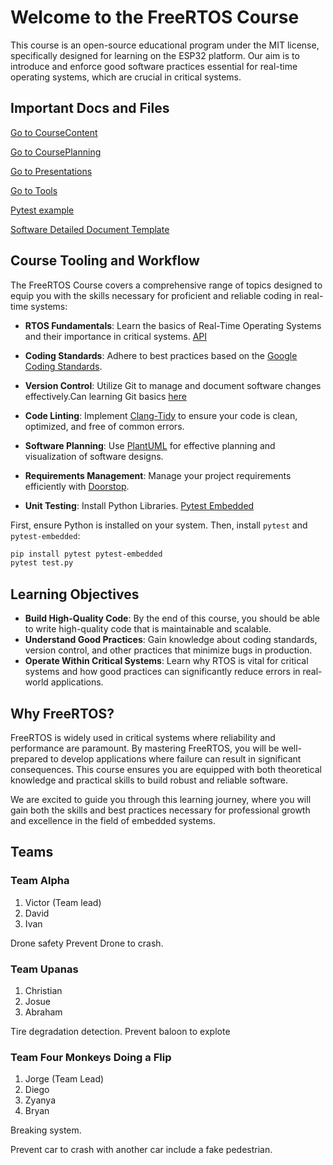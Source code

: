 # Welcome to the FreeRTOS Course

This course is an open-source educational program under the MIT license, specifically designed for learning on the ESP32 platform. 
Our aim is to introduce and enforce good software practices essential for real-time operating systems, which are crucial in critical systems.

## Important Docs and Files

[Go to CourseContent](Documentation/CourseContent/CourseContent.pdf)

[Go to CoursePlanning](Documentation/CourseContent/Plannig.png)

[Go to Presentations](Documentation/Presentations)

[Go to Tools](Tools/Tools.md)

[Pytest example](Projects/dac_cosine_wave/pytest_dac_cosine_wave.py)

[Software Detailed Document Template](https://docs.google.com/document/d/1unF8FmWHeOJKlPy6cR2QpmrcaOKSOiiO/edit?usp=sharing&ouid=109808472061203912811&rtpof=true&sd=true)


## Course Tooling and Workflow

The FreeRTOS Course covers a comprehensive range of topics designed to equip you with the skills necessary for proficient and reliable coding in real-time systems:

- **RTOS Fundamentals**: Learn the basics of Real-Time Operating Systems and their importance in critical systems. [API](https://www.freertos.org/a00106.html)

- **Coding Standards**: Adhere to best practices based on the [Google Coding Standards](https://google.github.io/styleguide/cppguide.html).

- **Version Control**: Utilize Git to manage and document software changes effectively.Can learning Git basics [here](https://www.atlassian.com/git)

- **Code Linting**: Implement [Clang-Tidy](https://clang.llvm.org/extra/clang-tidy/) to ensure your code is clean, optimized, and free of common errors.

- **Software Planning**: Use [PlantUML](https://plantuml.com/) for effective planning and visualization of software designs.

- **Requirements Management**: Manage your project requirements efficiently with [Doorstop](https://doorstop.readthedocs.io/en/latest/).

- **Unit Testing**: Install Python Libraries. [Pytest Embedded](https://docs.espressif.com/projects/pytest-embedded/en/latest/)


First, ensure Python is installed on your system. Then, install `pytest` and `pytest-embedded`:
```bash
pip install pytest pytest-embedded
pytest test.py
```

## Learning Objectives

- **Build High-Quality Code**: By the end of this course, you should be able to write high-quality code that is maintainable and scalable.
- **Understand Good Practices**: Gain knowledge about coding standards, version control, and other practices that minimize bugs in production.
- **Operate Within Critical Systems**: Learn why RTOS is vital for critical systems and how good practices can significantly reduce errors in real-world applications.

## Why FreeRTOS?

FreeRTOS is widely used in critical systems where reliability and performance are paramount. By mastering FreeRTOS, you will be well-prepared to develop applications where failure can result in significant consequences. This course ensures you are equipped with both theoretical knowledge and practical skills to build robust and reliable software.

We are excited to guide you through this learning journey, where you will gain both the skills and best practices necessary for professional growth and excellence in the field of embedded systems.

## Teams

### Team Alpha

1. Victor (Team lead)
2. David
3. Ivan

Drone safety
Prevent Drone to crash.

### Team Upanas

1. Christian
2. Josue
3. Abraham

Tire degradation detection.
Prevent baloon to explote

### Team Four Monkeys Doing a Flip

1. Jorge (Team Lead)
2. Diego
3. Zyanya
4. Bryan

Breaking system. 

Prevent car to crash with another car include a fake pedestrian. 